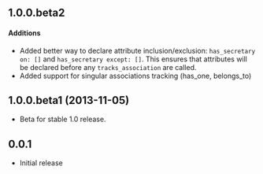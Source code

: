 ## 1.0.0.beta2
#### Additions
* Added better way to declare attribute inclusion/exclusion:
  `has_secretary on: []` and `has_secretary except: []`. This ensures that
  attributes will be declared before any `tracks_association` are called.
* Added support for singular associations tracking (has_one, belongs_to)


## 1.0.0.beta1 (2013-11-05)
* Beta for stable 1.0 release.


## 0.0.1
* Initial release
